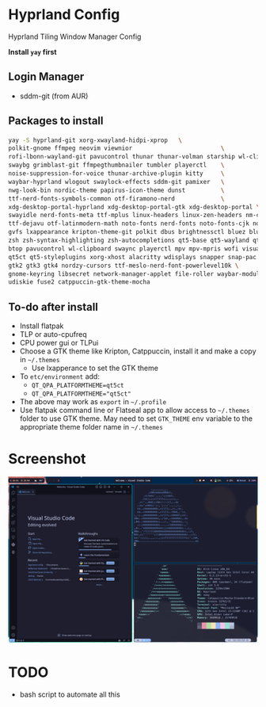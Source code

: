 # Hyprland Config
Hyprland Tiling Window Manager Config

**Install `yay` first**

## Login Manager

- sddm-git (from AUR)

## Packages to install

```bash
yay -S hyprland-git xorg-xwayland-hidpi-xprop 	\
polkit-gnome ffmpeg neovim viewnior                       	\
rofi-lbonn-wayland-git pavucontrol thunar thunar-volman starship wl-clipboard wf-recorder 	\
swaybg grimblast-git ffmpegthumbnailer tumbler playerctl  	\
noise-suppression-for-voice thunar-archive-plugin kitty   	\
waybar-hyprland wlogout swaylock-effects sddm-git pamixer 	\
nwg-look-bin nordic-theme papirus-icon-theme dunst        	\
ttf-nerd-fonts-symbols-common otf-firamono-nerd             \
xdg-desktop-portal-hyprland xdg-desktop-portal-gtk xdg-desktop-portal \ 
swayidle nerd-fonts-meta ttf-mplus linux-headers linux-zen-headers nm-connection-editor\ 
ttf-dejavu otf-latinmodern-math noto-fonts nerd-fonts noto-fonts-cjk noto-fonts-emoji \
gvfs lxappearance kripton-theme-git polkit dbus brightnessctl bluez bluez-utils blueman\
zsh zsh-syntax-highlighting zsh-autocompletions qt5-base qt5-wayland qt6-base qt6-wayand \
btop pavucontrol wl-clipboard swaync playerctl mpv mpv-mpris wofi visual-studio-code-bin \
qt5ct qt5-styleplugins xorg-xhost alacritty wdisplays snapper snap-pac grub-btrfs python-pip\
gtk2 gtk3 gtk4 nordzy-cursors ttf-meslo-nerd-font-powerlevel10k \
gnome-keyring libsecret network-manager-applet file-roller waybar-module-pacman-updates-git \
udiskie fuse2 catppuccin-gtk-theme-mocha
```

## To-do after install

- Install flatpak
- TLP or auto-cpufreq
- CPU power gui or TLPui
- Choose a GTK theme like Kripton, Catppuccin, install it and make a copy in `~/.themes`
    - Use lxapperance to set the GTK theme
- To `etc/environment` add:
    - `QT_QPA_PLATFORMTHEME=qt5ct`
    - `QT_QPA_PLATFORMTHEME="qt5ct"`
- The above may work as `export` in `~/.profile`
- Use flatpak command line or Flatseal app to allow access to `~/.themes` folder to use GTK theme. May need to set `GTK_THEME` env variable to the appropriate theme folder name in `~/.themes`

# Screenshot

![Hyprland Screenshot](.scripts/screenshot1.png)

# TODO
- bash script to automate all this